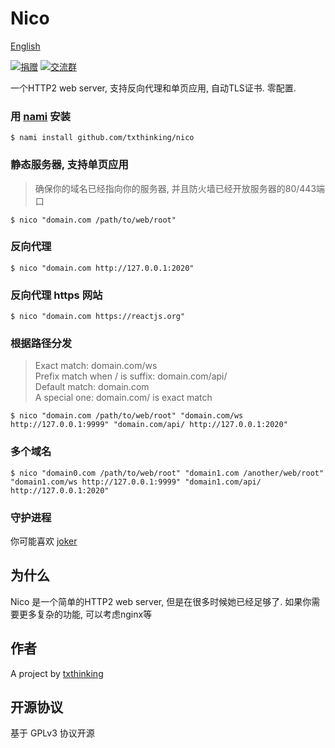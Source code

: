 # Nico

[English](readme.md)

[![捐赠](https://img.shields.io/badge/%E6%94%AF%E6%8C%81-%E6%8D%90%E8%B5%A0-ff69b4.svg)](https://www.txthinking.com/opensource-support.html)
[![交流群](https://img.shields.io/badge/%E7%94%B3%E8%AF%B7%E5%8A%A0%E5%85%A5-%E4%BA%A4%E6%B5%81%E7%BE%A4-ff69b4.svg)](https://docs.google.com/forms/d/e/1FAIpQLSdzMwPtDue3QoezXSKfhW88BXp57wkbDXnLaqokJqLeSWP9vQ/viewform)

一个HTTP2 web server, 支持反向代理和单页应用, 自动TLS证书. 零配置.

### 用 [nami](https://github.com/txthinking/nami) 安装

```
$ nami install github.com/txthinking/nico
```

### 静态服务器, 支持单页应用

> 确保你的域名已经指向你的服务器, 并且防火墙已经开放服务器的80/443端口

```
$ nico "domain.com /path/to/web/root"
```

### 反向代理

```
$ nico "domain.com http://127.0.0.1:2020"
```

### 反向代理 https 网站

```
$ nico "domain.com https://reactjs.org"
```

### 根据路径分发

> Exact match: domain.com/ws<br/>
> Prefix match when / is suffix: domain.com/api/<br/>
> Default match: domain.com<br/>
> A special one: domain.com/ is exact match

```
$ nico "domain.com /path/to/web/root" "domain.com/ws http://127.0.0.1:9999" "domain.com/api/ http://127.0.0.1:2020"
```

### 多个域名

```
$ nico "domain0.com /path/to/web/root" "domain1.com /another/web/root" "domain1.com/ws http://127.0.0.1:9999" "domain1.com/api/ http://127.0.0.1:2020"
```

### 守护进程

你可能喜欢 [joker](https://github.com/txthinking/joker)

## 为什么

Nico 是一个简单的HTTP2 web server, 但是在很多时候她已经足够了. 如果你需要更多复杂的功能, 可以考虑nginx等

## 作者

A project by [txthinking](https://www.txthinking.com)

## 开源协议

基于 GPLv3 协议开源
